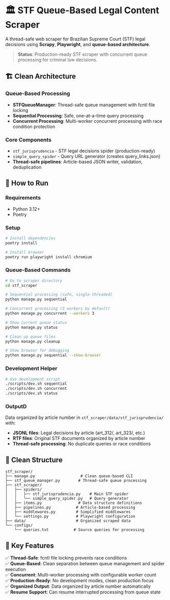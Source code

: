 # 🏛️ STF Queue-Based Legal Content Scraper

A thread-safe web scraper for Brazilian Supreme Court (STF) legal decisions using **Scrapy**, **Playwright**, and **queue-based architecture**.

> **Status**: Production-ready STF scraper with concurrent queue processing for criminal law decisions.

## 🏗️ Clean Architecture

### **Queue-Based Processing**
- **STFQueueManager**: Thread-safe queue management with fcntl file locking
- **Sequential Processing**: Safe, one-at-a-time query processing
- **Concurrent Processing**: Multi-worker concurrent processing with race condition protection

### **Core Components**
- `stf_jurisprudencia` - STF legal decisions spider (production-ready)
- `simple_query_spider` - Query URL generator (creates query_links.json)
- **Thread-safe pipelines**: Article-based JSON writer, validation, deduplication

## 🚀 How to Run

### **Requirements**
- Python 3.12+
- Poetry

### **Setup**
```bash
# Install dependencies  
poetry install

# Install browser
poetry run playwright install chromium
```

### **Queue-Based Commands**
```bash
# Go to scraper directory
cd stf_scraper

# Sequential processing (safe, single-threaded)
python manage.py sequential

# Concurrent processing (3 workers by default)
python manage.py concurrent --workers 3

# Show current queue status  
python manage.py status

# Clean up queue files
python manage.py cleanup

# Show browser for debugging
python manage.py sequential --show-browser
```

### **Development Helper**
```bash
# Use development script
./scripts/dev.sh sequential
./scripts/dev.sh concurrent  
./scripts/dev.sh status
```

### **Output**D
Data organized by article number in `stf_scraper/data/stf_jurisprudencia/` with:
- **JSONL files**: Legal decisions by article (art_312/, art_323/, etc.)  
- **RTF files**: Original STF documents organized by article number
- **Thread-safe processing**: No duplicate queries or race conditions

## 📁 Clean Structure
```
stf_scraper/
├── manage.py                    # Clean queue-based CLI
├── stf_queue_manager.py        # Thread-safe queue processing
├── stf_scraper/
│   ├── spiders/
│   │   ├── stf_jurisprudencia.py    # Main STF spider
│   │   └── simple_query_spider.py   # Query generator
│   ├── items.py                # Data structure definitions
│   ├── pipelines.py           # Article-based processing
│   ├── middlewares.py         # Simplified middlewares  
│   └── settings.py            # Playwright configuration
├── data/                      # Organized scraped data
└── configs/
    └── queries.txt           # Source queries for processing
```

## 🎯 Key Features

✅ **Thread-Safe**: fcntl file locking prevents race conditions  
✅ **Queue-Based**: Clean separation between queue management and spider execution  
✅ **Concurrent**: Multi-worker processing with configurable worker count  
✅ **Production-Ready**: No development modes, clean production focus  
✅ **Organized Output**: Data organized by article number automatically  
✅ **Resume Support**: Can resume interrupted processing from queue state
